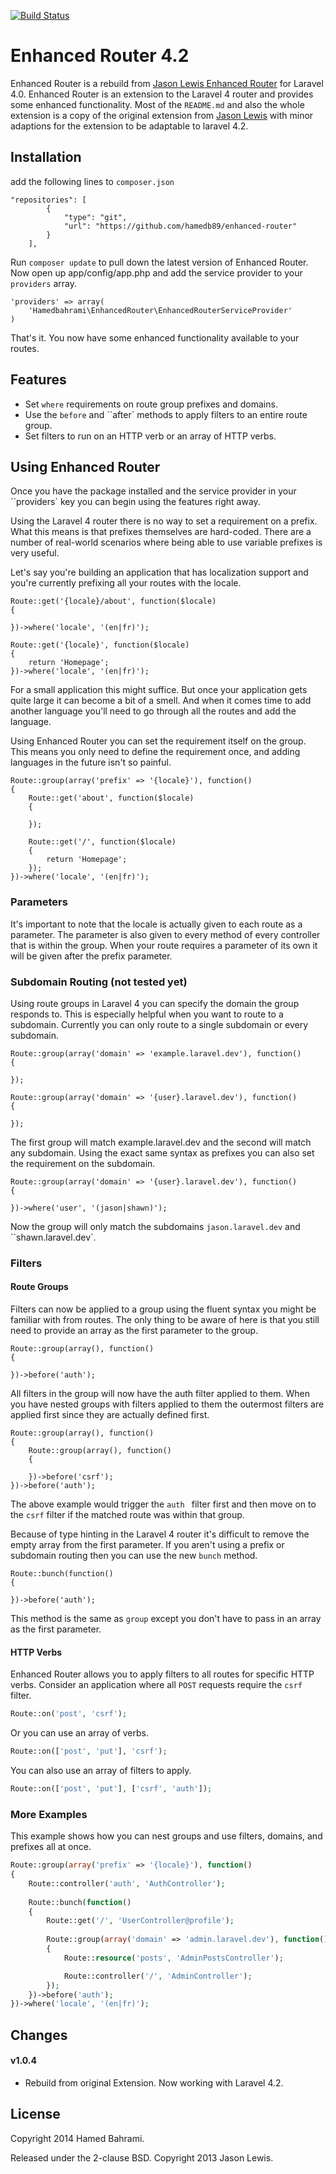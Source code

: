 [![Build Status](https://travis-ci.org/hamedb89/enhanced-router.svg?branch=master)](https://travis-ci.org/hamedb89/enhanced-router)
# Enhanced Router 4.2
Enhanced Router is a rebuild from [Jason Lewis Enhanced Router](https://github.com/jasonlewis/enhanced-router) for Laravel 4.0. Enhanced Router is an extension to the Laravel 4 router and provides some enhanced functionality. Most of the ``README.md`` and also the whole extension is a copy of the original extension from [Jason Lewis](https://github.com/jasonlewis) with minor adaptions for the extension to be adaptable to laravel 4.2.

## Installation
add the following lines to ``composer.json``
```
"repositories": [
		{
			"type": "git",
			"url": "https://github.com/hamedb89/enhanced-router"
		}
	],
```
Run ``composer update`` to pull down the latest version of Enhanced Router. Now open up app/config/app.php and add the service provider to your ``providers`` array.

```
'providers' => array(
    'Hamedbahrami\EnhancedRouter\EnhancedRouterServiceProvider'
)
```
That's it. You now have some enhanced functionality available to your routes.

## Features
* Set ``where`` requirements on route group prefixes and domains.
* Use the ``before`` and ``after` methods to apply filters to an entire route group.
* Set filters to run on an HTTP verb or an array of HTTP verbs.

## Using Enhanced Router
Once you have the package installed and the service provider in your ``providers` key you can begin using the features right away.

Using the Laravel 4 router there is no way to set a requirement on a prefix. What this means is that prefixes themselves are hard-coded. There are a number of real-world scenarios where being able to use variable prefixes is very useful.

Let's say you're building an application that has localization support and you're currently prefixing all your routes with the locale.

```
Route::get('{locale}/about', function($locale)
{

})->where('locale', '(en|fr)');

Route::get('{locale}', function($locale)
{
    return 'Homepage';
})->where('locale', '(en|fr)');
```

For a small application this might suffice. But once your application gets quite large it can become a bit of a smell. And when it comes time to add another language you'll need to go through all the routes and add the language.

Using Enhanced Router you can set the requirement itself on the group. This means you only need to define the requirement once, and adding languages in the future isn't so painful.

```
Route::group(array('prefix' => '{locale}'), function()
{
    Route::get('about', function($locale)
    {

    });

    Route::get('/', function($locale)
    {
        return 'Homepage';
    });
})->where('locale', '(en|fr)');
```

### Parameters
It's important to note that the locale is actually given to each route as a parameter. The parameter is also given to every method of every controller that is within the group. When your route requires a parameter of its own it will be given after the prefix parameter.

### Subdomain Routing (not tested yet)
Using route groups in Laravel 4 you can specify the domain the group responds to. This is especially helpful when you want to route to a subdomain. Currently you can only route to a single subdomain or every subdomain.
```
Route::group(array('domain' => 'example.laravel.dev'), function()
{

});

Route::group(array('domain' => '{user}.laravel.dev'), function()
{

});
```
The first group will match example.laravel.dev and the second will match any subdomain. Using the exact same syntax as prefixes you can also set the requirement on the subdomain.
```
Route::group(array('domain' => '{user}.laravel.dev'), function()
{

})->where('user', '(jason|shawn)');
```
Now the group will only match the subdomains ``jason.laravel.dev`` and ``shawn.laravel.dev`.

### Filters
#### Route Groups
Filters can now be applied to a group using the fluent syntax you might be familiar with from routes. The only thing to be aware of here is that you still need to provide an array as the first parameter to the group.
```
Route::group(array(), function()
{

})->before('auth');
```
All filters in the group will now have the auth filter applied to them. When you have nested groups with filters applied to them the outermost filters are applied first since they are actually defined first.
```
Route::group(array(), function()
{
    Route::group(array(), function()
    {

    })->before('csrf');
})->before('auth');
```
The above example would trigger the ``auth `` filter first and then move on to the `csrf` filter if the matched route was within that group.

Because of type hinting in the Laravel 4 router it's difficult to remove the empty array from the first parameter. If you aren't using a prefix or subdomain routing then you can use the new `bunch` method.
```
Route::bunch(function()
{

})->before('auth');
```
This method is the same as `group` except you don't have to pass in an array as the first parameter.
#### HTTP Verbs

Enhanced Router allows you to apply filters to all routes for specific HTTP verbs. Consider an application where all `POST` requests require the `csrf` filter.

```php
Route::on('post', 'csrf');
```

Or you can use an array of verbs.

```php
Route::on(['post', 'put'], 'csrf');
```

You can also use an array of filters to apply.

```php
Route::on(['post', 'put'], ['csrf', 'auth']);
```

### More Examples

This example shows how you can nest groups and use filters, domains, and prefixes all at once.

```php
Route::group(array('prefix' => '{locale}'), function()
{
    Route::controller('auth', 'AuthController');
    
    Route::bunch(function()
    {
        Route::get('/', 'UserController@profile');
        
        Route::group(array('domain' => 'admin.laravel.dev'), function()
        {
            Route::resource('posts', 'AdminPostsController');

            Route::controller('/', 'AdminController');
        });
    })->before('auth');
})->where('locale', '(en|fr)');
```

## Changes

#### v1.0.4
- Rebuild from original Extension. Now working with Laravel 4.2.

## License

Copyright 2014 Hamed Bahrami.

Released under the 2-clause BSD. Copyright 2013 Jason Lewis.